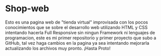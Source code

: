 # Shop-web
Esto es una pagina web de "tienda virtual" improvisada con los pocos conocimientos que se sobre el desarrollo web utilizando HTML y CSS intentando hacerla
Full Responsive sin ningun Framework ni lenguajes de programacion, este es mi primer repositorio y primer proyecto que subo a GitHub, tal vez haga cambios
en la pagina ya sea intentando mejorarla actualizando los archivos muy pronto. ¡Hasta Proto!
